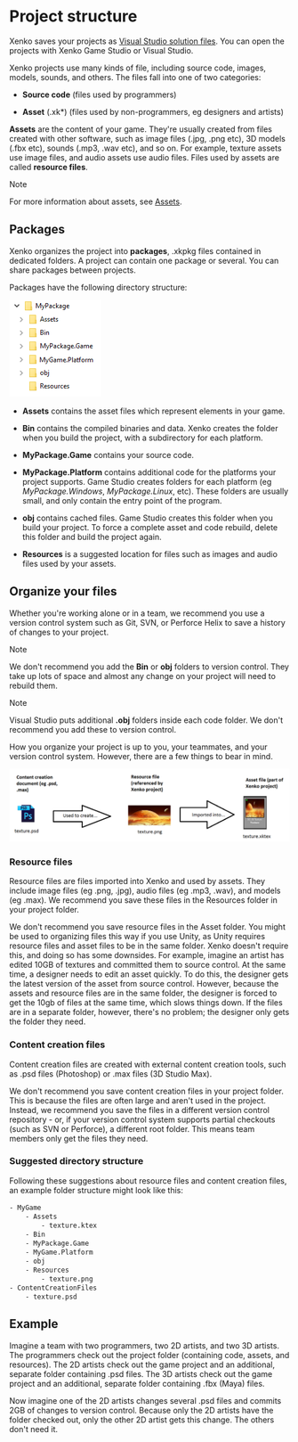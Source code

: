# Project structure

Xenko saves your projects as [Visual Studio solution files](https://msdn.microsoft.com/en-us/library/bb165951.aspx?f=255&MSPPError=-2147217396). You can open the projects with Xenko Game Studio or Visual Studio.

Xenko projects use many kinds of file, including source code, images, models, sounds, and others. The files fall into one of two categories:

*	**Source code** (files used by programmers)

*	**Asset** (.xk*) (files used by non-programmers, eg designers and artists)

**Assets** are the content of your game. They're usually created from files created with other software, such as image files (.jpg, .png etc), 3D models (.fbx etc), sounds (.mp3, .wav etc), and so on. For example, texture assets use image files, and audio assets use audio files. Files used by assets are called **resource files**.

>[!NOTE]
>For more information about assets, see [Assets](assets.md).

## Packages

Xenko organizes the project into **packages**, .xkpkg files contained in dedicated folders. A project can contain one package or several. You can share packages between projects.

Packages have the following directory structure:

![Package folder structure](media/folder-structure.png)

* **Assets** contains the asset files which represent elements in your game.

* **Bin** contains the compiled binaries and data. Xenko creates the folder when you build the project, with a subdirectory for each platform.

* **MyPackage.Game** contains your source code.

*	**MyPackage.Platform** contains additional code for the platforms your project supports. Game Studio creates folders for each platform (eg *MyPackage.Windows*, *MyPackage.Linux*, etc). These folders are usually small, and only contain the entry point of the program.

* **obj** contains cached files. Game Studio creates this folder when you build your project. To force a complete asset and code rebuild, delete this folder and build the project again.

* **Resources** is a suggested location for files such as images and audio files used by your assets.

## Organize your files

Whether you're working alone or in a team, we recommend you use a version control system such as Git, SVN, or Perforce Helix to save a history of changes to your project.

>[!NOTE]
>We don't recommend you add the **Bin** or **obj** folders to version control. They take up lots of space and almost any change on your project will need to rebuild them.

>[!NOTE]
>Visual Studio puts additional **.obj** folders inside each code folder. We don't recommend you add these to version control.

How you organize your project is up to you, your teammates, and your version control system. However, there are a few things to bear in mind.

![File type workflow](media/file-type-workflow.png)

### Resource files

Resource files are files imported into Xenko and used by assets. They include image files (eg .png, .jpg), audio files (eg .mp3, .wav), and models (eg .max). We recommend you save these files in the Resources folder in your project folder.

We don't recommend you save resource files in the Asset folder. You might be used to organizing files this way if you use Unity, as Unity requires resource files and asset files to be in the same folder. Xenko doesn't require this, and doing so has some downsides. For example, imagine an artist has edited 10GB of textures and committed them to source control. At the same time, a designer needs to edit an asset quickly. To do this, the designer gets the latest version of the asset from source control. However, because the assets and resource files are in the same folder, the designer is forced to get the 10gb of files at the same time, which slows things down. If the files are in a separate folder, however, there's no problem; the designer only gets the folder they need.

### Content creation files

Content creation files are created with external content creation tools, such as .psd files (Photoshop) or .max files (3D Studio Max).

We don't recommend you save content creation files in your project folder. This is because the files are often large and aren't used in the project. Instead, we recommend you save the files in a different version control repository - or, if your version control system supports partial checkouts (such as SVN or Perforce), a different root folder. This means team members only get the files they need.

### Suggested directory structure

Following these suggestions about resource files and content creation files, an example folder structure might look like this:

```
- MyGame
    - Assets
        - texture.ktex
    - Bin
    - MyPackage.Game
    - MyGame.Platform
    - obj
    - Resources
        - texture.png
- ContentCreationFiles
    - texture.psd
  ```

## Example

Imagine a team with two programmers, two 2D artists, and two 3D artists. The programmers check out the project folder (containing code, assets, and resources). The 2D artists check out the game project and an additional, separate folder containing .psd files. The 3D artists check out the game project and an additional, separate folder containing .fbx (Maya) files.

Now imagine one of the 2D artists changes several .psd files and commits 2GB of changes to version control. Because only the 2D artists have the folder checked out, only the other 2D artist gets this change. The others don't need it.